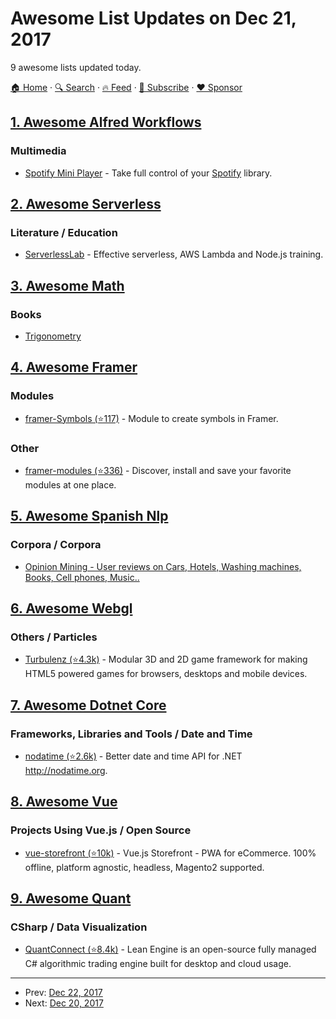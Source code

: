# Awesome List Updates on Dec 21, 2017

9 awesome lists updated today.

[🏠 Home](/README.md) · [🔍 Search](https://www.trackawesomelist.com/search/) · [🔥 Feed](https://www.trackawesomelist.com/rss.xml) · [📮 Subscribe](https://trackawesomelist.us17.list-manage.com/subscribe?u=d2f0117aa829c83a63ec63c2f&id=36a103854c) · [❤️  Sponsor](https://github.com/sponsors/theowenyoung)



## [1. Awesome Alfred Workflows](/content/alfred-workflows/awesome-alfred-workflows/README.md)

### Multimedia

*   [Spotify Mini Player](http://alfred-spotify-mini-player.com) - Take full control of your [Spotify](https://www.spotify.com) library.

## [2. Awesome Serverless](/content/pmuens/awesome-serverless/README.md)

### Literature / Education

*   [ServerlessLab](https://serverlesslab.com) - Effective serverless, AWS Lambda and Node.js training.

## [3. Awesome Math](/content/rossant/awesome-math/README.md)

### Books

*   [Trigonometry](http://www.mecmath.net/trig/trigbook.pdf)

## [4. Awesome Framer](/content/podo/awesome-framer/README.md)

### Modules

*   [framer-Symbols (⭐117)](https://github.com/der-lukas/framer-Symbols) - Module to create symbols in Framer.

### Other

*   [framer-modules (⭐336)](https://github.com/kysely/framer-modules) - Discover, install and save your favorite modules at one place.

## [5. Awesome Spanish Nlp](/content/dav009/awesome-spanish-nlp/README.md)

### Corpora / Corpora

*   [Opinion Mining - User reviews on Cars, Hotels, Washing machines, Books, Cell phones, Music..](https://www.sfu.ca/~mtaboada/SFU_Review_Corpus.html)

## [6. Awesome Webgl](/content/sjfricke/awesome-webgl/README.md)

### Others / Particles

*   [Turbulenz (⭐4.3k)](https://github.com/turbulenz/turbulenz_engine) - Modular 3D and 2D game framework for making HTML5 powered games for browsers, desktops and mobile devices.

## [7. Awesome Dotnet Core](/content/thangchung/awesome-dotnet-core/README.md)

### Frameworks, Libraries and Tools / Date and Time

*   [nodatime (⭐2.6k)](https://github.com/nodatime/nodatime) - Better date and time API for .NET <http://nodatime.org>.

## [8. Awesome Vue](/content/vuejs/awesome-vue/README.md)

### Projects Using Vue.js / Open Source

*   [vue-storefront (⭐10k)](https://github.com/DivanteLtd/vue-storefront) - Vue.js Storefront - PWA for eCommerce. 100% offline, platform agnostic, headless, Magento2 supported.

## [9. Awesome Quant](/content/wilsonfreitas/awesome-quant/README.md)

### CSharp / Data Visualization

*   [QuantConnect (⭐8.4k)](https://github.com/QuantConnect/Lean) - Lean Engine is an open-source fully managed C# algorithmic trading engine built for desktop and cloud usage.

---

- Prev: [Dec 22, 2017](/content/2017/12/22/README.md)
- Next: [Dec 20, 2017](/content/2017/12/20/README.md)